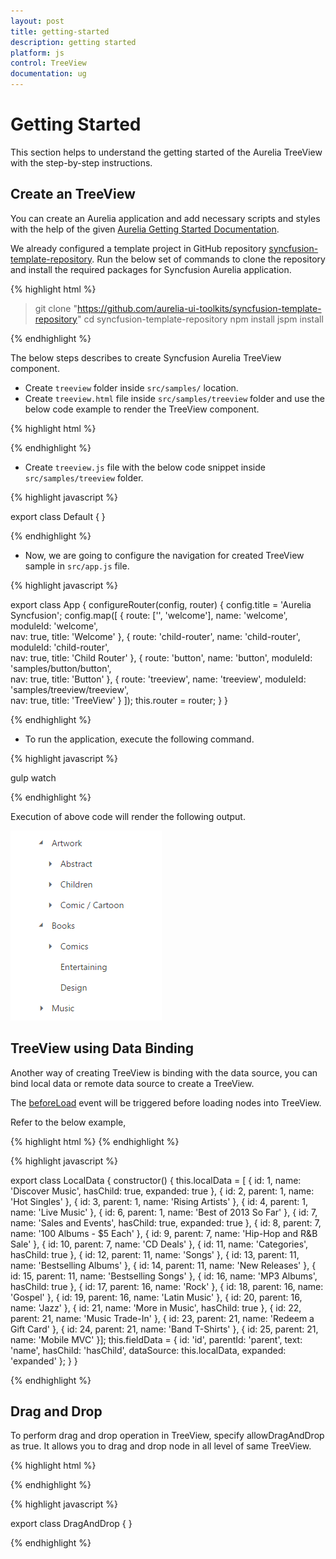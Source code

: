 ```yaml
---
layout: post
title: getting-started
description: getting started
platform: js
control: TreeView
documentation: ug
---
```


# Getting Started

This section helps to understand the getting started of the Aurelia TreeView with the step-by-step instructions.

## Create an TreeView

You can create an Aurelia application and add necessary scripts and styles with the help of the given [Aurelia Getting Started Documentation](https://help.syncfusion.com/aurelia/overview).

We already configured a template project in GitHub repository [syncfusion-template-repository](https://github.com/aurelia-ui-toolkits/syncfusion-template-repository). Run the below set of commands to clone the repository and install the required packages for Syncfusion Aurelia application.

{% highlight html %}

> git clone "https://github.com/aurelia-ui-toolkits/syncfusion-template-repository"
> cd syncfusion-template-repository
> npm install
> jspm install

{% endhighlight %}

The below steps describes to create Syncfusion Aurelia TreeView component.

* Create `treeview` folder inside `src/samples/` location.
* Create `treeview.html` file inside `src/samples/treeview` folder and use the below code example to render the TreeView component.

{% highlight html %}

<template>
  <ul id="treeView" ej-tree-view="e-width:250">
                            <li class="expanded">Artwork
                                <ul>
                                    <li>Abstract
                                        <ul>
                                            <li>2 Acrylic Mediums</li>
                                            <li>Creative Acrylic</li>
                                            <li>Modern Painting</li>
                                            <li>Canvas Art</li>
                                            <li>Black white</li>
                                        </ul>
                                    </li>
                                    <li>Children
                                        <ul>
                                            <li>Preschool Crafts</li>
                                            <li>School-age Crafts</li>
                                            <li>Fabulous Toddler</li>
                                        </ul>
                                    </li>
                                    <li>Comic / Cartoon
                                        <ul>
                                            <li>Batman</li>
                                            <li>Adventures of Superman</li>
                                            <li>Super boy</li>
                                        </ul>
                                    </li>
                                </ul>
                            </li>
                            <li class="expanded">Books
                                <ul>
                                    <li>Comics
                                        <ul>
                                            <li>The Flash</li>
                                            <li>Human Target</li>
                                            <li>Birds of Prey</li>
                                        </ul>
                                    </li>
                                    <li>Entertaining</li>
                                    <li>Design</li>
                                </ul>
                            </li>
                            <li>Music
                                <ul>
                                    <li>Classical
                                        <ul>
                                            <li>Medieval</li>
                                            <li>Orchestral</li>
                                        </ul>
                                    </li>
                                    <li>Mass</li>
                                    <li>Folk</li>
                                </ul>
                            </li>
                        </ul>
</template>

{% endhighlight %}

* Create `treeview.js` file with the below code snippet inside `src/samples/treeview` folder.

{% highlight javascript %}

export class Default {
}

{% endhighlight %}

* Now, we are going to configure the navigation for created TreeView sample in `src/app.js` file.

{% highlight javascript %}

export class App {
 configureRouter(config, router) {
  config.title = 'Aurelia Syncfusion';
  config.map([
   { route: ['', 'welcome'], name: 'welcome', moduleId: 'welcome',                              
                nav: true, title: 'Welcome' },
   { route: 'child-router',  name: 'child-router', moduleId: 'child-router',                         
                nav: true, title: 'Child Router' },
   { route: 'button',        name: 'button', moduleId: 'samples/button/button',                
                nav: true, title: 'Button' },
   { route: 'treeview',        name: 'treeview',       moduleId: 'samples/treeview/treeview',                
                nav: true, title: 'TreeView' }
 ]);
 this.router = router;
 }
}

{% endhighlight %}


* To run the application, execute the following command.

{% highlight javascript %}

gulp watch

{% endhighlight %}

Execution of above code will render the following output.

![](getting-started_images/getting-started-img1.png) 


## TreeView using Data Binding

Another way of creating TreeView is binding with the data source, you can bind local data or remote data source to create a TreeView.

The [beforeLoad](https://help.syncfusion.com/api/js/ejtreeview#events:beforeload) event will be triggered before loading nodes into TreeView.

Refer to the below example,

{% highlight html %}
<template>
         <div id="treeView" ej-tree-view="e-width:250px;e-fields.bind:fieldData"></div>
</template>
{% endhighlight %}


{% highlight javascript %}

export class LocalData {
    constructor() {
      this.localData = [
        { id: 1, name: 'Discover Music', hasChild: true, expanded: true },
        { id: 2, parent: 1, name: 'Hot Singles' },
        { id: 3, parent: 1, name: 'Rising Artists' },
        { id: 4, parent: 1, name: 'Live Music' },
        { id: 6, parent: 1, name: 'Best of 2013 So Far' },
        { id: 7, name: 'Sales and Events', hasChild: true, expanded: true },
        { id: 8, parent: 7, name: '100 Albums - $5 Each' },
        { id: 9, parent: 7, name: 'Hip-Hop and R&B Sale' },
        { id: 10, parent: 7, name: 'CD Deals' },
        { id: 11, name: 'Categories', hasChild: true },
        { id: 12, parent: 11, name: 'Songs' },
        { id: 13, parent: 11, name: 'Bestselling Albums' },
        { id: 14, parent: 11, name: 'New Releases' },
        { id: 15, parent: 11, name: 'Bestselling Songs' },
        { id: 16, name: 'MP3 Albums', hasChild: true },
        { id: 17, parent: 16, name: 'Rock' },
        { id: 18, parent: 16, name: 'Gospel' },
        { id: 19, parent: 16, name: 'Latin Music' },
        { id: 20, parent: 16, name: 'Jazz' },
        { id: 21, name: 'More in Music', hasChild: true },
        { id: 22, parent: 21, name: 'Music Trade-In' },
        { id: 23, parent: 21, name: 'Redeem a Gift Card' },
        { id: 24, parent: 21, name: 'Band T-Shirts' },
        { id: 25, parent: 21, name: 'Mobile MVC' }];
      this.fieldData = { id: 'id', parentId: 'parent', text: 'name', hasChild: 'hasChild', dataSource: this.localData, expanded: 'expanded' };
    }
}

{% endhighlight %}


## Drag and Drop 

To perform drag and drop operation in TreeView, specify allowDragAndDrop as true. It allows you to drag and drop node in all level of same TreeView.

{% highlight html %}

<template>
                            <ul id="treeViewDrag" ej-tree-view="e-width:250;
                            e-allow-drag-and-drop:true;
                            e-allow-drop-child:true;
                            e-allow-drop-sibling:true;
                            e-allow-drag-and-drop-across-control:true">
                                <li class="expanded">
                                    ASP.NET MVC Team
                                    <ul>
                                        <li>Smith</li>
                                        <li>Johnson</li>
                                        <li>Anderson</li>
                                    </ul>
                                </li>
                                <li>
                                    Windows Team
                                    <ul>
                                        <li>Clark</li>
                                        <li>Wright</li>
                                        <li>Lopez</li>
                                    </ul>
                                </li>
                                <li>
                                    Web Team
                                    <ul>
                                        <li>Joshua </li>
                                        <li>Matthew </li>
                                        <li>David </li>
                                    </ul>
                                </li>
                                <li>
                                    Build Team
                                    <ul>
                                        <li>Ryan </li>
                                        <li>Justin </li>
                                        <li>Robert </li>
                                    </ul>
                                </li>
                                <li>
                                    WPF Team
                                    <ul>
                                        <li>Brown </li>
                                        <li>Johnson </li>
                                        <li>Miller </li>
                                    </ul>
                                </li>
                            </ul>
</template>

{% endhighlight %}

{% highlight javascript %}

export class DragAndDrop {
}

{% endhighlight %}